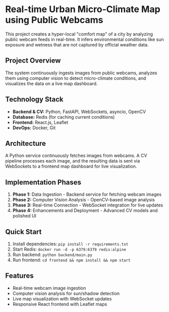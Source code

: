 # Real-time Urban Micro-Climate Map using Public Webcams

This project creates a hyper-local "comfort map" of a city by analyzing public webcam feeds in real-time. It infers environmental conditions like sun exposure and wetness that are not captured by official weather data.

## Project Overview

The system continuously ingests images from public webcams, analyzes them using computer vision to detect micro-climate conditions, and visualizes the data on a live map dashboard.

## Technology Stack

- **Backend & CV:** Python, FastAPI, WebSockets, asyncio, OpenCV
- **Database:** Redis (for caching current conditions)
- **Frontend:** React.js, Leaflet
- **DevOps:** Docker, Git

## Architecture

A Python service continuously fetches images from webcams. A CV pipeline processes each image, and the resulting data is sent via WebSockets to a frontend map dashboard for live visualization.

## Implementation Phases

1. **Phase 1:** Data Ingestion - Backend service for fetching webcam images
2. **Phase 2:** Computer Vision Analysis - OpenCV-based image analysis
3. **Phase 3:** Real-time Connection - WebSocket integration for live updates
4. **Phase 4:** Enhancements and Deployment - Advanced CV models and polished UI

## Quick Start

1. Install dependencies: `pip install -r requirements.txt`
2. Start Redis: `docker run -d -p 6379:6379 redis:alpine`
3. Run backend: `python backend/main.py`
4. Run frontend: `cd frontend && npm install && npm start`

## Features

- Real-time webcam image ingestion
- Computer vision analysis for sun/shadow detection
- Live map visualization with WebSocket updates
- Responsive React frontend with Leaflet maps
